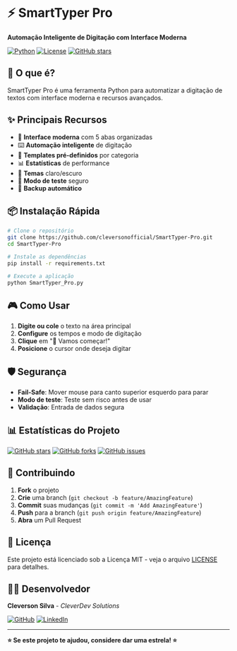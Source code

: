 # ⚡ SmartTyper Pro

**Automação Inteligente de Digitação com Interface Moderna**

[![Python](https://img.shields.io/badge/Python-3.8+-blue?style=for-the-badge&logo=python&logoColor=white)](https://python.org)
[![License](https://img.shields.io/badge/License-MIT-green?style=for-the-badge)](LICENSE)
[![GitHub stars](https://img.shields.io/github/stars/cleversonofficial/SmartTyper-Pro?style=for-the-badge)](https://github.com/cleversonofficial/SmartTyper-Pro/stargazers)

## 🚀 **O que é?**

SmartTyper Pro é uma ferramenta Python para automatizar a digitação de textos com interface moderna e recursos avançados.

## ✨ **Principais Recursos**

- 🎨 **Interface moderna** com 5 abas organizadas
- ⌨️ **Automação inteligente** de digitação
- 📝 **Templates pré-definidos** por categoria
- 📊 **Estatísticas** de performance
- 🌙 **Temas** claro/escuro
- 🧪 **Modo de teste** seguro
- 💾 **Backup automático**

## 📦 **Instalação Rápida**

```bash
# Clone o repositório
git clone https://github.com/cleversonofficial/SmartTyper-Pro.git
cd SmartTyper-Pro

# Instale as dependências
pip install -r requirements.txt

# Execute a aplicação
python SmartTyper_Pro.py
```

## 🎮 **Como Usar**

1. **Digite ou cole** o texto na área principal
2. **Configure** os tempos e modo de digitação
3. **Clique** em "🚀 Vamos começar!"
4. **Posicione** o cursor onde deseja digitar

## 🛡️ **Segurança**

- **Fail-Safe**: Mover mouse para canto superior esquerdo para parar
- **Modo de teste**: Teste sem risco antes de usar
- **Validação**: Entrada de dados segura

## 📊 **Estatísticas do Projeto**

[![GitHub stars](https://img.shields.io/github/stars/cleversonofficial/SmartTyper-Pro?style=flat-square)](https://github.com/cleversonofficial/SmartTyper-Pro/stargazers)
[![GitHub forks](https://img.shields.io/github/forks/cleversonofficial/SmartTyper-Pro?style=flat-square)](https://github.com/cleversonofficial/SmartTyper-Pro/network)
[![GitHub issues](https://img.shields.io/github/issues/cleversonofficial/SmartTyper-Pro?style=flat-square)](https://github.com/cleversonofficial/SmartTyper-Pro/issues)

## 🤝 **Contribuindo**

1. **Fork** o projeto
2. **Crie** uma branch (`git checkout -b feature/AmazingFeature`)
3. **Commit** suas mudanças (`git commit -m 'Add AmazingFeature'`)
4. **Push** para a branch (`git push origin feature/AmazingFeature`)
5. **Abra** um Pull Request

## 📄 **Licença**

Este projeto está licenciado sob a Licença MIT - veja o arquivo [LICENSE](LICENSE) para detalhes.

## 👨‍💻 **Desenvolvedor**

**Cleverson Silva** - *CleverDev Solutions*

[![GitHub](https://img.shields.io/badge/GitHub-@cleversonofficial-181717?style=for-the-badge&logo=github&logoColor=white)](https://github.com/cleversonofficial)
[![LinkedIn](https://img.shields.io/badge/LinkedIn-Cleverson%20Silva-0077B5?style=for-the-badge&logo=linkedin&logoColor=white)](https://www.linkedin.com/in/cleversonsilvaofficial/)

---

**⭐ Se este projeto te ajudou, considere dar uma estrela! ⭐**